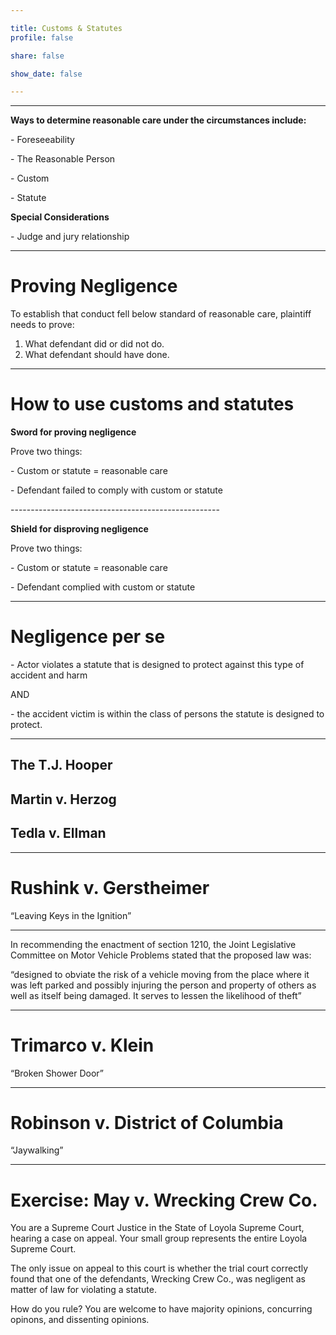 ```yaml
---

title: Customs & Statutes
profile: false

share: false

show_date: false

---
```





---

**Ways to determine reasonable care under the circumstances include:**

\- Foreseeability

\- The Reasonable Person

\- Custom

\- Statute 

**Special Considerations**

\- Judge and jury relationship

---

# Proving Negligence

To establish that conduct fell below standard of reasonable care, plaintiff needs to prove:

1. What defendant did or did not do.
2. What defendant should have done.

---

# How to use customs and statutes

**Sword for proving negligence**

Prove two things:

\- Custom or statute = reasonable care

\- Defendant failed to comply with custom or statute

\----------------------------------------------------

**Shield for disproving negligence**

Prove two things:


\- Custom or statute = reasonable care

\- Defendant complied with custom or statute

---

# Negligence per se

\- Actor violates a statute that is designed to protect against this type of accident and harm

AND

\- the accident victim is within the class of persons the statute is designed to protect.

---

## The T.J. Hooper

## Martin v. Herzog

## Tedla v. Ellman

---

# Rushink v. Gerstheimer

“Leaving Keys in the Ignition”

---

In recommending the enactment of section 1210, the Joint Legislative Committee on Motor Vehicle Problems stated that the proposed law was: 

“designed to obviate the risk of a vehicle moving from the place where it was left parked and possibly injuring the person and property of others as well as itself being damaged. It serves to lessen the likelihood of theft”

---

# Trimarco v. Klein

“Broken Shower Door”

---



# Robinson v. District of Columbia

“Jaywalking”



---

# Exercise: May v. Wrecking Crew Co.

You are a Supreme Court Justice in the State of Loyola Supreme Court, hearing a case on appeal. Your small group represents the entire Loyola Supreme Court.

The only issue on appeal to this court is whether the trial court correctly found that one of the defendants, Wrecking Crew Co., was negligent as matter of law for violating a statute.

How do you rule? You are welcome to have majority opinions, concurring opinons, and dissenting opinions.

